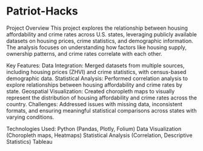 # Patriot-Hacks

Project Overview
This project explores the relationship between housing affordability and crime rates across U.S. states, leveraging publicly available datasets on housing prices, crime statistics, and demographic information. The analysis focuses on understanding how factors like housing supply, ownership patterns, and crime rates correlate with each other.

Key Features:
Data Integration: Merged datasets from multiple sources, including housing prices (ZHVI) and crime statistics, with census-based demographic data.
Statistical Analysis: Performed correlation analysis to explore relationships between housing affordability and crime rates by state.
Geospatial Visualization: Created choropleth maps to visually represent the distribution of housing affordability and crime rates across the country.
Challenges: Addressed issues with missing data, inconsistent formats, and ensuring meaningful statistical comparisons across states with varying conditions.

Technologies Used:
Python (Pandas, Plotly, Folium)
Data Visualization (Choropleth maps, Heatmaps)
Statistical Analysis (Correlation, Descriptive Statistics)
Tableau
